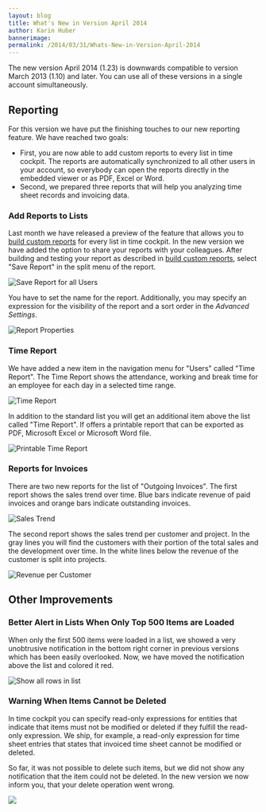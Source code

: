 ```yaml
---
layout: blog
title: What's New in Version April 2014
author: Karin Huber
bannerimage: 
permalink: /2014/03/31/Whats-New-in-Version-April-2014
---
```


<p xmlns="http://www.w3.org/1999/xhtml">The new version April 2014 (1.23) is downwards compatible to version March 2013 (1.10) and later. You can use all of these versions in a single account simultaneously.</p><h2 xmlns="http://www.w3.org/1999/xhtml">Reporting</h2><p xmlns="http://www.w3.org/1999/xhtml">For this version we have put the finishing touches to our new reporting feature. We have reached two goals:</p><ul xmlns="http://www.w3.org/1999/xhtml">
  <li>First, you are now able to add custom reports to every list in time cockpit. The reports are automatically synchronized to all other users in your account, so everybody can open the reports directly in the embedded viewer or as PDF, Excel or Word.</li>
  <li>Second, we prepared three reports that will help you analyzing time sheet records and invoicing data.</li>
</ul><h3 xmlns="http://www.w3.org/1999/xhtml">Add Reports to Lists</h3><p xmlns="http://www.w3.org/1999/xhtml">Last month we have released a preview of the feature that allows you to <a href="http://www.timecockpit.com/blog/2014/02/27/Building-Custom-Reports-in-Time-Cockpit" title="Build custom reports in time cockpit">build custom reports</a> for every list in time cockpit. In the new version we have added the option to share your reports with your colleagues. After building and testing your report as described in <a title="Build custom reports in time cockpit" href="http://www.timecockpit.com/blog/2014/02/27/Building-Custom-Reports-in-Time-Cockpit">build custom reports</a>, select "Save Report" in the split menu of the report.</p><p xmlns="http://www.w3.org/1999/xhtml">
  <img title="Save Report for all Users" src="{{site.baseurl}}images/blog/2014/03/save-report.png" alt="Save Report for all Users" />
</p><p xmlns="http://www.w3.org/1999/xhtml">You have to set the name for the report. Additionally, you may specify an expression for the visibility of the report and a sort order in the <em>Advanced Settings</em>.</p><p xmlns="http://www.w3.org/1999/xhtml">
  <img title="Report Properties" src="{{site.baseurl}}images/blog/2014/03/report-properties.png" alt="Report Properties" />
</p><h3 xmlns="http://www.w3.org/1999/xhtml">Time Report</h3><p xmlns="http://www.w3.org/1999/xhtml">We have added a new item in the navigation menu for "Users" called "Time Report". The Time Report shows the attendance, working and break time for an employee for each day in a selected time range. </p><p xmlns="http://www.w3.org/1999/xhtml">
  <img title="Time Report" src="{{site.baseurl}}images/blog/2014/03/time-report-list.png" alt="Time Report" />
</p><p xmlns="http://www.w3.org/1999/xhtml">In addition to the standard list you will get an additional item above the list called "Time Report". If offers a printable report that can be exported as PDF, Microsoft Excel or Microsoft Word file.</p><p xmlns="http://www.w3.org/1999/xhtml">
  <img title="Printable Time Report" src="{{site.baseurl}}images/blog/2014/03/time-report.png" alt="Printable Time Report" />
</p><h3 xmlns="http://www.w3.org/1999/xhtml">Reports for Invoices</h3><p xmlns="http://www.w3.org/1999/xhtml">There are two new reports for the list of "Outgoing Invoices". The first report shows the sales trend over time. Blue bars indicate revenue of paid invoices and orange bars indicate outstanding invoices.</p><p xmlns="http://www.w3.org/1999/xhtml">
  <img title="Sales Trend" src="{{site.baseurl}}images/blog/2014/03/sales-trend.png" alt="Sales Trend" />
</p><p xmlns="http://www.w3.org/1999/xhtml">The second report shows the sales trend per customer and project. In the gray lines you will find the customers with their portion of the total sales and the development over time. In the white lines below the revenue of the customer is split into projects.</p><p xmlns="http://www.w3.org/1999/xhtml">
  <img title="Revenue per Customer" src="{{site.baseurl}}images/blog/2014/03/revenue-per-customer.png" alt="Revenue per Customer" />
</p><h2 xmlns="http://www.w3.org/1999/xhtml">Other Improvements</h2><h3 xmlns="http://www.w3.org/1999/xhtml">Better Alert in Lists When Only Top 500 Items are Loaded
<br /></h3><p xmlns="http://www.w3.org/1999/xhtml">When only the first 500 items were loaded in a list, we showed a very unobtrusive notification in the bottom right corner in previous versions which has been easily overlooked. Now, we have moved the notification above the list and colored it red.</p><p xmlns="http://www.w3.org/1999/xhtml">
  <img title="Show all rows in list" src="{{site.baseurl}}images/blog/2014/03/show-all-rows.png" alt="Show all rows in list" />
</p><h3 xmlns="http://www.w3.org/1999/xhtml">Warning When Items Cannot be Deleted</h3><p xmlns="http://www.w3.org/1999/xhtml">In time cockpit you can specify read-only expressions for entities that indicate that items must not be modified or deleted if they fulfill the read-only expression. We ship, for example, a read-only expression for time sheet entries that states that invoiced time sheet cannot be modified or deleted.</p><p xmlns="http://www.w3.org/1999/xhtml">So far, it was not possible to delete such items, but we did not show any notification that the item could not be deleted. In the new version we now inform you, that your delete operation went wrong.</p><p xmlns="http://www.w3.org/1999/xhtml">
  <img src="{{site.baseurl}}images/blog/2014/03/delete-not-possible-warning.png" />
</p>